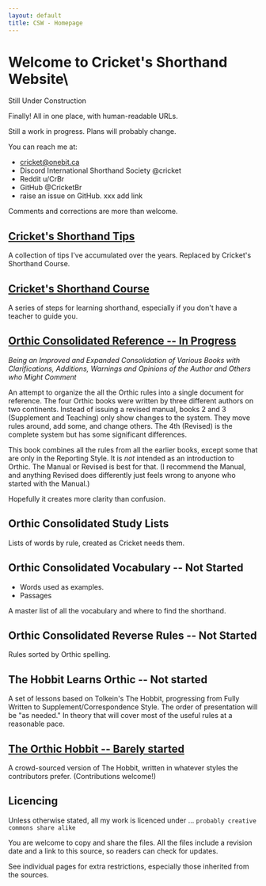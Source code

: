 ```yaml
---
layout: default
title: CSW - Homepage
---
```


# Welcome to Cricket's Shorthand Website\
Still Under Construction

Finally! All in one place, with human-readable URLs.

Still a work in progress. Plans will probably change.

You can reach me at:
- cricket@onebit.ca
- Discord International Shorthand Society @cricket
- Reddit u/CrBr
- GitHub @CricketBr
- raise an issue on GitHub.  xxx add link

Comments and corrections are more than welcome.

## [Cricket's Shorthand Tips](cr-shorthand-tips.md)

A collection of tips I've accumulated over the years. Replaced by Cricket's Shorthand Course.

## [Cricket's Shorthand Course](cr-shorthand-course.md)

A series of steps for learning shorthand, especially if you don't have a teacher to guide you.

## [Orthic Consolidated Reference  -- In Progress](orth-cnsl-ref.md)

*Being an Improved and Expanded Consolidation of Various Books with Clarifications, Additions, Warnings and Opinions of the Author and Others who Might Comment*

An attempt to organize the all the Orthic rules into a single document for reference. The four Orthic books were written by three different authors on two continents. Instead of issuing a revised manual, books 2 and 3 (Supplement and Teaching) only show changes to the system. They move rules around, add some, and change others. The 4th (Revised) is the complete system but has some significant differences.

This book combines all the rules from all the earlier books, except some that are only in the Reporting Style. It is *not* intended as an introduction to Orthic. The Manual or Revised is best for that. (I recommend the Manual, and anything Revised does differently just feels wrong to anyone who started with the Manual.)

Hopefully it creates more clarity than confusion.

## Orthic Consolidated Study Lists

Lists of words by rule, created as Cricket needs them.

## Orthic Consolidated Vocabulary -- Not Started
* Words used as examples.
* Passages

A master list of all the vocabulary and where to find the shorthand.

## Orthic Consolidated Reverse Rules -- Not Started

Rules sorted by Orthic spelling.

## The Hobbit Learns Orthic -- Not started

A set of lessons based on Tolkein's The Hobbit, progressing from Fully Written to Supplement/Correspondence Style. The order of presentation will be "as needed." In theory that will cover most of the useful rules at a reasonable pace.

## [The Orthic Hobbit -- Barely started](orth-hobbit.md)

A crowd-sourced version of The Hobbit, written in whatever styles the contributors prefer. (Contributions welcome!)

## Licencing

Unless otherwise stated, all my work is licenced under ...
``` probably creative commons share alike ```

You are welcome to copy and share the files. All the files include a revision date and a link to this source, so readers can check for updates.

See individual pages for extra restrictions, especially those inherited from the sources.



